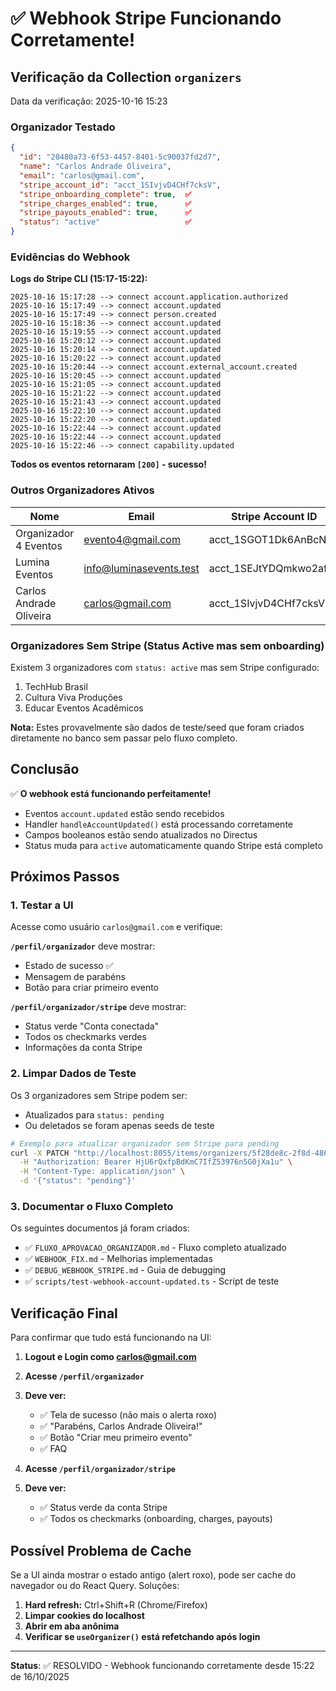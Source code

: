 # ✅ Webhook Stripe Funcionando Corretamente!

## Verificação da Collection `organizers`

Data da verificação: 2025-10-16 15:23

### Organizador Testado
```json
{
  "id": "20480a73-6f53-4457-8401-5c90037fd2d7",
  "name": "Carlos Andrade Oliveira",
  "email": "carlos@gmail.com",
  "stripe_account_id": "acct_1SIvjvD4CHf7cksV",
  "stripe_onboarding_complete": true,  ✅
  "stripe_charges_enabled": true,      ✅
  "stripe_payouts_enabled": true,      ✅
  "status": "active"                   ✅
}
```

### Evidências do Webhook

**Logs do Stripe CLI (15:17-15:22):**
```
2025-10-16 15:17:28 --> connect account.application.authorized
2025-10-16 15:17:49 --> connect account.updated
2025-10-16 15:17:49 --> connect person.created
2025-10-16 15:18:36 --> connect account.updated
2025-10-16 15:19:55 --> connect account.updated
2025-10-16 15:20:12 --> connect account.updated
2025-10-16 15:20:14 --> connect account.updated
2025-10-16 15:20:22 --> connect account.updated
2025-10-16 15:20:44 --> connect account.external_account.created
2025-10-16 15:20:45 --> connect account.updated
2025-10-16 15:21:05 --> connect account.updated
2025-10-16 15:21:22 --> connect account.updated
2025-10-16 15:21:43 --> connect account.updated
2025-10-16 15:22:10 --> connect account.updated
2025-10-16 15:22:20 --> connect account.updated
2025-10-16 15:22:44 --> connect account.updated
2025-10-16 15:22:44 --> connect account.updated
2025-10-16 15:22:46 --> connect capability.updated
```

**Todos os eventos retornaram `[200]` - sucesso!**

### Outros Organizadores Ativos

| Nome | Email | Stripe Account ID | Status |
|------|-------|-------------------|--------|
| Organizador 4 Eventos | evento4@gmail.com | acct_1SGOT1Dk6AnBcNLD | ✅ active |
| Lumina Eventos | info@luminasevents.test | acct_1SEJtYDQmkwo2aft | ✅ active |
| Carlos Andrade Oliveira | carlos@gmail.com | acct_1SIvjvD4CHf7cksV | ✅ active |

### Organizadores Sem Stripe (Status Active mas sem onboarding)

Existem 3 organizadores com `status: active` mas sem Stripe configurado:
1. TechHub Brasil
2. Cultura Viva Produções
3. Educar Eventos Acadêmicos

**Nota:** Estes provavelmente são dados de teste/seed que foram criados diretamente no banco sem passar pelo fluxo completo.

## Conclusão

✅ **O webhook está funcionando perfeitamente!**

- Eventos `account.updated` estão sendo recebidos
- Handler `handleAccountUpdated()` está processando corretamente
- Campos booleanos estão sendo atualizados no Directus
- Status muda para `active` automaticamente quando Stripe está completo

## Próximos Passos

### 1. Testar a UI

Acesse como usuário `carlos@gmail.com` e verifique:

**`/perfil/organizador`** deve mostrar:
- Estado de sucesso ✅
- Mensagem de parabéns
- Botão para criar primeiro evento

**`/perfil/organizador/stripe`** deve mostrar:
- Status verde "Conta conectada"
- Todos os checkmarks verdes
- Informações da conta Stripe

### 2. Limpar Dados de Teste

Os 3 organizadores sem Stripe podem ser:
- Atualizados para `status: pending`
- Ou deletados se foram apenas seeds de teste

```bash
# Exemplo para atualizar organizador sem Stripe para pending
curl -X PATCH "http://localhost:8055/items/organizers/5f28de8c-2f8d-486f-8c4e-b1edd8405d41" \
  -H "Authorization: Bearer HjU6rQxfpBdKmC7IfZ53976n5G0jXa1u" \
  -H "Content-Type: application/json" \
  -d '{"status": "pending"}'
```

### 3. Documentar o Fluxo Completo

Os seguintes documentos já foram criados:
- ✅ `FLUXO_APROVACAO_ORGANIZADOR.md` - Fluxo completo atualizado
- ✅ `WEBHOOK_FIX.md` - Melhorias implementadas
- ✅ `DEBUG_WEBHOOK_STRIPE.md` - Guia de debugging
- ✅ `scripts/test-webhook-account-updated.ts` - Script de teste

## Verificação Final

Para confirmar que tudo está funcionando na UI:

1. **Logout e Login como carlos@gmail.com**
2. **Acesse `/perfil/organizador`**
3. **Deve ver:**
   - ✅ Tela de sucesso (não mais o alerta roxo)
   - ✅ "Parabéns, Carlos Andrade Oliveira!"
   - ✅ Botão "Criar meu primeiro evento"
   - ✅ FAQ

4. **Acesse `/perfil/organizador/stripe`**
5. **Deve ver:**
   - ✅ Status verde da conta Stripe
   - ✅ Todos os checkmarks (onboarding, charges, payouts)

## Possível Problema de Cache

Se a UI ainda mostrar o estado antigo (alert roxo), pode ser cache do navegador ou do React Query. Soluções:

1. **Hard refresh:** Ctrl+Shift+R (Chrome/Firefox)
2. **Limpar cookies do localhost**
3. **Abrir em aba anônima**
4. **Verificar se `useOrganizer()` está refetchando após login**

---

**Status**: ✅ RESOLVIDO - Webhook funcionando corretamente desde 15:22 de 16/10/2025

